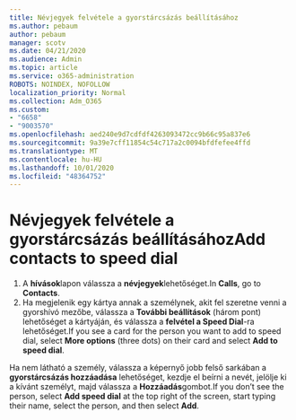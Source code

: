 ```yaml
---
title: Névjegyek felvétele a gyorstárcsázás beállításához
ms.author: pebaum
author: pebaum
manager: scotv
ms.date: 04/21/2020
ms.audience: Admin
ms.topic: article
ms.service: o365-administration
ROBOTS: NOINDEX, NOFOLLOW
localization_priority: Normal
ms.collection: Adm_O365
ms.custom:
- "6658"
- "9003570"
ms.openlocfilehash: aed240e9d7cdfdf4263093472cc9b66c95a837e6
ms.sourcegitcommit: 9a39e7cff11854c54c717a2c0094bfdfefee4ffd
ms.translationtype: MT
ms.contentlocale: hu-HU
ms.lasthandoff: 10/01/2020
ms.locfileid: "48364752"
---
```

# <a name="add-contacts-to-speed-dial"></a><span data-ttu-id="c7fc3-102">Névjegyek felvétele a gyorstárcsázás beállításához</span><span class="sxs-lookup"><span data-stu-id="c7fc3-102">Add contacts to speed dial</span></span>

1. <span data-ttu-id="c7fc3-103">A  **hívások**lapon válassza a  **névjegyek**lehetőséget.</span><span class="sxs-lookup"><span data-stu-id="c7fc3-103">In  **Calls**, go to  **Contacts**.</span></span>
2. <span data-ttu-id="c7fc3-104">Ha megjelenik egy kártya annak a személynek, akit fel szeretne venni a gyorshívó mezőbe, válassza a  **További beállítások**  (három pont) lehetőséget a kártyáján, és válassza a  **felvétel a Speed Dial**-ra lehetőséget.</span><span class="sxs-lookup"><span data-stu-id="c7fc3-104">If you see a card for the person you want to add to speed dial, select  **More options**  (three dots) on their card and select  **Add to speed dial**.</span></span>

<span data-ttu-id="c7fc3-105">Ha nem látható a személy, válassza a képernyő jobb felső sarkában a  **gyorstárcsázás hozzáadása**  lehetőséget, kezdje el beírni a nevét, jelölje ki a kívánt személyt, majd válassza a  **Hozzáadás**gombot.</span><span class="sxs-lookup"><span data-stu-id="c7fc3-105">If you don’t see the person, select  **Add speed dial**  at the top right of the screen, start typing their name, select the person, and then select  **Add**.</span></span>
